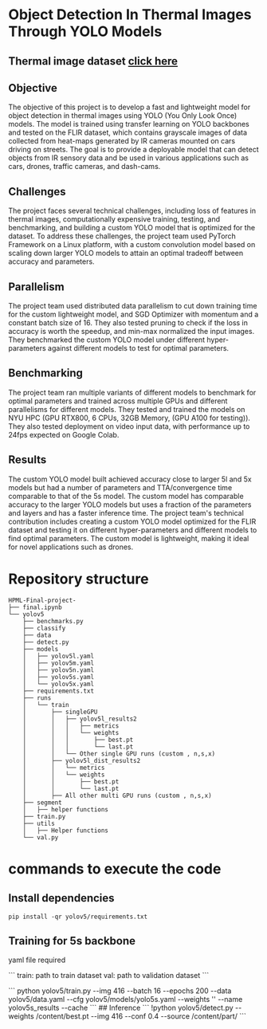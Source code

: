 # Object Detection In Thermal Images Through YOLO Models 
## Thermal image dataset [click here](https://www.flir.com/oem/adas/adas-dataset-form/)

## Objective

The objective of this project is to develop a fast and lightweight model for object detection in thermal images using YOLO (You Only Look Once) models. The model is trained using transfer learning on YOLO backbones and tested on the FLIR dataset, which contains grayscale images of data collected from heat-maps generated by IR cameras mounted on cars driving on streets. The goal is to provide a deployable model that can detect objects from IR sensory data and be used in various applications such as cars, drones, traffic cameras, and dash-cams.

## Challenges
The project faces several technical challenges, including loss of features in thermal images, computationally expensive training, testing, and benchmarking, and building a custom YOLO model that is optimized for the dataset. To address these challenges, the project team used PyTorch Framework on a Linux platform, with a custom convolution model based on scaling down larger YOLO models to attain an optimal tradeoff between accuracy and parameters.

## Parallelism
The project team used distributed data parallelism to cut down training time for the custom lightweight model, and SGD Optimizer with momentum and a constant batch size of 16. They also tested pruning to check if the loss in accuracy is worth the speedup, and min-max normalized the input images. They benchmarked the custom YOLO model under different hyper-parameters against different models to test for optimal parameters.

## Benchmarking
The project team ran multiple variants of different models to benchmark for optimal parameters and trained across multiple GPUs and different parallelisms for different models. They tested and trained the models on NYU HPC (GPU RTX800, 6 CPUs, 32GB Memory, (GPU A100 for testing)). They also tested deployment on video input data, with performance up to 24fps expected on Google Colab.

## Results
The custom YOLO model built achieved accuracy close to larger 5l and 5x models but had a number of parameters and TTA/convergence time comparable to that of the 5s model. The custom model has comparable accuracy to the larger YOLO models but uses a fraction of the parameters and layers and has a faster inference time. The project team's technical contribution includes creating a custom YOLO model optimized for the FLIR dataset and testing it on different hyper-parameters and different models to find optimal parameters. The custom model is lightweight, making it ideal for novel applications such as drones.


# Repository structure
```
HPML-Final-project-
├── final.ipynb
└── yolov5
    ├── benchmarks.py
    ├── classify
    ├── data
    ├── detect.py
    ├── models
    │   ├── yolov5l.yaml
    │   ├── yolov5m.yaml
    │   ├── yolov5n.yaml
    │   ├── yolov5s.yaml
    │   └── yolov5x.yaml
    ├── requirements.txt
    ├── runs
    │   └── train
    │       ├── singleGPU
    │       │   ├── yolov5l_results2
    │       │   │   ├── metrics
    │       │   │   └── weights
    │       │   │       ├── best.pt
    │       │   │       └── last.pt
    │       │   └── Other single GPU runs (custom , n,s,x)
    │       ├── yolov5l_dist_results2
    │       │   └── metrics
    │       │   └── weights
    │       │       ├── best.pt
    │       │       └── last.pt
    │       ├── All other multi GPU runs (custom , n,s,x)
    ├── segment
    │   ├── helper functions
    ├── train.py
    ├── utils
    │   ├── Helper functions
    └── val.py
```
# commands to execute the code
## Install dependencies
```
pip install -qr yolov5/requirements.txt
```
## Training for 5s backbone
<p> yaml file required </p>
```
train: path to train dataset
val: path to validation dataset
```
<p></p>
```
python yolov5/train.py --img 416 --batch 16 --epochs 200 --data yolov5/data.yaml --cfg yolov5/models/yolo5s.yaml --weights '' --name yolov5s_results  --cache
```
## Inference
```
!python yolov5/detect.py --weights /content/best.pt --img 416 --conf 0.4 --source /content/part/
```
